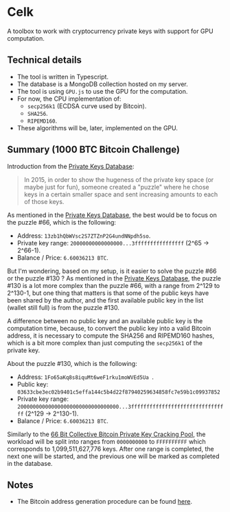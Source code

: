 # Celk
A toolbox to work with cryptocurrency private keys with support for GPU computation.

Technical details
-----------------
- The tool is written in Typescript.
- The database is a MongoDB collection hosted on my server.
- The tool is using `GPU.js` to use the GPU for the computation.
- For now, the CPU implementation of:
    - `secp256k1` (ECDSA curve used by Bitcoin).
    - `SHA256`.
    - `RIPEMD160`.
- These algorithms will be, later, implemented on the GPU.

Summary (1000 BTC Bitcoin Challenge)
------------------------------------
Introduction from the [Private Keys Database](https://privatekeys.pw/puzzles/bitcoin-puzzle-tx):
> In 2015, in order to show the hugeness of the private key space (or maybe just for fun), someone created a "puzzle" where he chose keys in a certain smaller space and sent increasing amounts to each of those keys.

As mentioned in the [Private Keys Database](https://privatekeys.pw/puzzles/bitcoin-puzzle-tx), the best would be to focus
on the puzzle #66, which is the following:
- Address: `13zb1hQbWVsc2S7ZTZnP2G4undNNpdh5so`.
- Private key range: `20000000000000000...3ffffffffffffffff` (2^65 -> 2^66-1).
- Balance / Price: `6.60036213 BTC`.

But I'm wondering, based on my setup, is it easier to solve the puzzle #66 or the puzzle #130 ?
As mentioned in the [Private Keys Database](https://privatekeys.pw/puzzles/bitcoin-puzzle-tx), the puzzle #130 is a lot more
complex than the puzzle #66, with a range from 2^129 to 2^130-1, but one thing that matters is that some of the public keys
have been shared by the author, and the first available public key in the list (wallet still full) is from the puzzle #130.

A difference between no public key and an available public key is the computation time, because, to convert the public key
into a valid Bitcoin address, it is necessary to compute the SHA256 and RIPEMD160 hashes, which is a bit more complex than
just computing the `secp256k1` of the private key.

About the puzzle #130, which is the following:
- Address: `1Fo65aKq8s8iquMt6weF1rku1moWVEd5Ua `.
- Public key: `03633cbe3ec02b9401c5effa144c5b4d22f87940259634858fc7e59b1c09937852`
- Private key range: `200000000000000000000000000000000...3ffffffffffffffffffffffffffffffff` (2^129 -> 2^130-1).
- Balance / Price: `6.60036213 BTC`.

Similarly to the [66 Bit Collective Bitcoin Private Key Cracking Pool](http://www.ttdsales.com/66bit/login.php),
the workload will be split into ranges from `0000000000` to `FFFFFFFFFF` which corresponds to 1,099,511,627,776 keys.
After one range is completed, the next one will be started, and the previous one will be marked as completed in the database.

Notes
-----
- The Bitcoin address generation procedure can be found [here](https://www.crypto-lyon.fr/how-to-get-an-address-from-a-private-key-on-bitcoin.html).